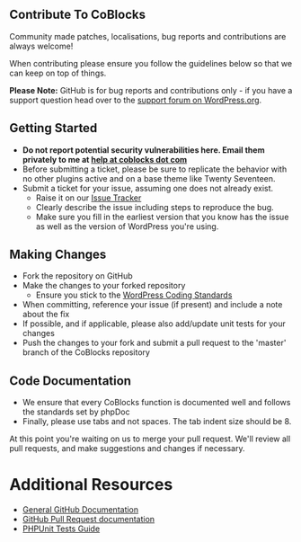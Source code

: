 ## Contribute To CoBlocks

Community made patches, localisations, bug reports and contributions are always welcome!

When contributing please ensure you follow the guidelines below so that we can keep on top of things.

__Please Note:__ GitHub is for bug reports and contributions only - if you have a support question head over to the [support forum on WordPress.org](https://wordpress.org/support/theme/coblocks).

## Getting Started

* __Do not report potential security vulnerabilities here. Email them privately to me at [help at coblocks dot com](mailto:help@coblocks.com)__
* Before submitting a ticket, please be sure to replicate the behavior with no other plugins active and on a base theme like Twenty Seventeen.
* Submit a ticket for your issue, assuming one does not already exist.
  * Raise it on our [Issue Tracker](https://github.com/thatplugincompany/coblocks-theme/issues)
  * Clearly describe the issue including steps to reproduce the bug.
  * Make sure you fill in the earliest version that you know has the issue as well as the version of WordPress you're using.

## Making Changes

* Fork the repository on GitHub
* Make the changes to your forked repository
  * Ensure you stick to the [WordPress Coding Standards](https://codex.wordpress.org/WordPress_Coding_Standards)
* When committing, reference your issue (if present) and include a note about the fix
* If possible, and if applicable, please also add/update unit tests for your changes
* Push the changes to your fork and submit a pull request to the 'master' branch of the CoBlocks repository

## Code Documentation

* We ensure that every CoBlocks function is documented well and follows the standards set by phpDoc
* Finally, please use tabs and not spaces. The tab indent size should be 8.

At this point you're waiting on us to merge your pull request. We'll review all pull requests, and make suggestions and changes if necessary.

# Additional Resources
* [General GitHub Documentation](https://help.github.com/)
* [GitHub Pull Request documentation](https://help.github.com/send-pull-requests/)
* [PHPUnit Tests Guide](https://phpunit.de/manual/current/en/writing-tests-for-phpunit.html)